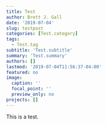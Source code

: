 ```yaml
---
title: Test
author: Brett J. Gall
date: '2019-07-04'
slug: testpost
categories: [Test.category]
tags:
  - Test.tag
subtitle: 'Test.subtitle'
summary: 'Test.summary'
authors: []
lastmod: '2019-07-04T11:56:37-04:00'
featured: no
image:
  caption: ''
  focal_point: ''
  preview_only: no
projects: []
---
```


This is a test.
